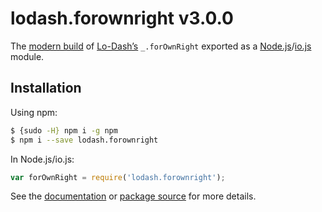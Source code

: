 # lodash.forownright v3.0.0

The [modern build](https://github.com/lodash/lodash/wiki/Build-Differences) of [Lo-Dash’s](https://lodash.com/) `_.forOwnRight` exported as a [Node.js](http://nodejs.org/)/[io.js](https://iojs.org/) module.

## Installation

Using npm:

```bash
$ {sudo -H} npm i -g npm
$ npm i --save lodash.forownright
```

In Node.js/io.js:

```js
var forOwnRight = require('lodash.forownright');
```

See the [documentation](https://lodash.com/docs#forOwnRight) or [package source](https://github.com/lodash/lodash/blob/3.0.0-npm-packages/lodash.forownright/index.js) for more details.
